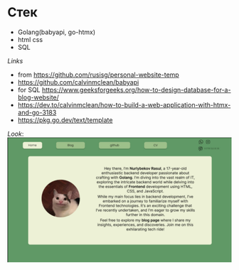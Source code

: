 # Стек
* Golang(babyapi, go-htmx)
* html css
* SQL

$Links$
* from https://github.com/rusisg/personal-website-temp
* https://github.com/calvinmclean/babyapi
* for SQL https://www.geeksforgeeks.org/how-to-design-database-for-a-blog-website/
* https://dev.to/calvinmclean/how-to-build-a-web-application-with-htmx-and-go-3183
* https://pkg.go.dev/text/template

$Look:$
![mb not the best design](img/prelook.jpg)